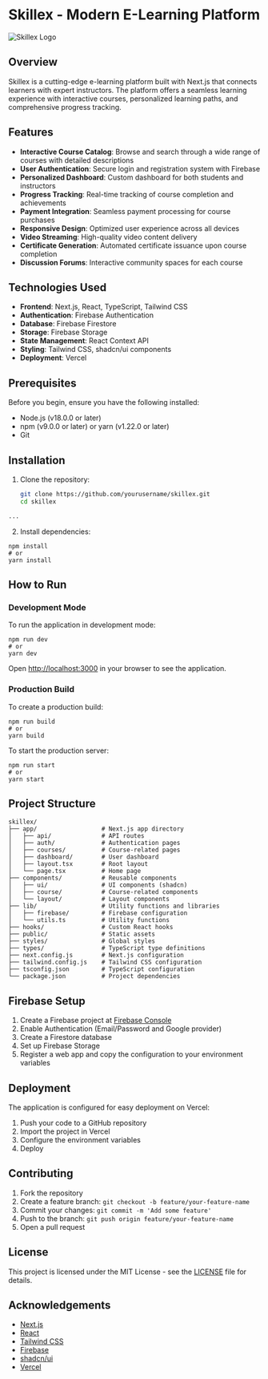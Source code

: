 # Skillex - Modern E-Learning Platform

![Skillex Logo](/public/logo.png)

## Overview

Skillex is a cutting-edge e-learning platform built with Next.js that connects learners with expert instructors. The platform offers a seamless learning experience with interactive courses, personalized learning paths, and comprehensive progress tracking.

## Features

- **Interactive Course Catalog**: Browse and search through a wide range of courses with detailed descriptions
- **User Authentication**: Secure login and registration system with Firebase
- **Personalized Dashboard**: Custom dashboard for both students and instructors
- **Progress Tracking**: Real-time tracking of course completion and achievements
- **Payment Integration**: Seamless payment processing for course purchases
- **Responsive Design**: Optimized user experience across all devices
- **Video Streaming**: High-quality video content delivery
- **Certificate Generation**: Automated certificate issuance upon course completion
- **Discussion Forums**: Interactive community spaces for each course

## Technologies Used

- **Frontend**: Next.js, React, TypeScript, Tailwind CSS
- **Authentication**: Firebase Authentication
- **Database**: Firebase Firestore
- **Storage**: Firebase Storage
- **State Management**: React Context API
- **Styling**: Tailwind CSS, shadcn/ui components
- **Deployment**: Vercel

## Prerequisites

Before you begin, ensure you have the following installed:
- Node.js (v18.0.0 or later)
- npm (v9.0.0 or later) or yarn (v1.22.0 or later)
- Git

## Installation

1. Clone the repository:
   ```bash
   git clone https://github.com/yourusername/skillex.git
   cd skillex
```markdown project="Skillex" file="README.md"
...
```

2. Install dependencies:

```shellscript
npm install
# or
yarn install
```





## How to Run

### Development Mode

To run the application in development mode:

```shellscript
npm run dev
# or
yarn dev
```

Open [http://localhost:3000](http://localhost:3000) in your browser to see the application.

### Production Build

To create a production build:

```shellscript
npm run build
# or
yarn build
```

To start the production server:

```shellscript
npm run start
# or
yarn start
```

## Project Structure

```plaintext
skillex/
├── app/                  # Next.js app directory
│   ├── api/              # API routes
│   ├── auth/             # Authentication pages
│   ├── courses/          # Course-related pages
│   ├── dashboard/        # User dashboard
│   ├── layout.tsx        # Root layout
│   └── page.tsx          # Home page
├── components/           # Reusable components
│   ├── ui/               # UI components (shadcn)
│   ├── course/           # Course-related components
│   └── layout/           # Layout components
├── lib/                  # Utility functions and libraries
│   ├── firebase/         # Firebase configuration
│   └── utils.ts          # Utility functions
├── hooks/                # Custom React hooks
├── public/               # Static assets
├── styles/               # Global styles
├── types/                # TypeScript type definitions
├── next.config.js        # Next.js configuration
├── tailwind.config.js    # Tailwind CSS configuration
├── tsconfig.json         # TypeScript configuration
└── package.json          # Project dependencies
```

## Firebase Setup

1. Create a Firebase project at [Firebase Console](https://console.firebase.google.com/)
2. Enable Authentication (Email/Password and Google provider)
3. Create a Firestore database
4. Set up Firebase Storage
5. Register a web app and copy the configuration to your environment variables


## Deployment

The application is configured for easy deployment on Vercel:

1. Push your code to a GitHub repository
2. Import the project in Vercel
3. Configure the environment variables
4. Deploy


## Contributing

1. Fork the repository
2. Create a feature branch: `git checkout -b feature/your-feature-name`
3. Commit your changes: `git commit -m 'Add some feature'`
4. Push to the branch: `git push origin feature/your-feature-name`
5. Open a pull request


## License

This project is licensed under the MIT License - see the [LICENSE](LICENSE) file for details.

## Acknowledgements

- [Next.js](https://nextjs.org/)
- [React](https://reactjs.org/)
- [Tailwind CSS](https://tailwindcss.com/)
- [Firebase](https://firebase.google.com/)
- [shadcn/ui](https://ui.shadcn.com/)
- [Vercel](https://vercel.com/)
